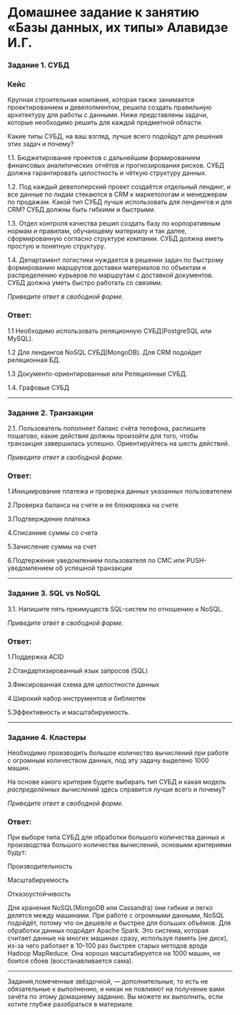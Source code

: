 # Домашнее задание к занятию «Базы данных, их типы» Алавидзе И.Г.


### Задание 1. СУБД

### Кейс
Крупная строительная компания, которая также занимается проектированием и девелопментом, решила создать 
правильную архитектуру для работы с данными. Ниже представлены задачи, которые необходимо решить для
каждой предметной области. 

Какие типы СУБД, на ваш взгляд, лучше всего подойдут для решения этих задач и почему? 
 
1.1. Бюджетирование проектов с дальнейшим формированием финансовых аналитических отчётов и прогнозирования рисков.
СУБД должна гарантировать целостность и чёткую структуру данных.


1.2. Под каждый девелоперский проект создаётся отдельный лендинг, и все данные по лидам стекаются в CRM к 
маркетологам и менеджерам по продажам. Какой тип СУБД лучше использовать для лендингов и для CRM? 
СУБД должны быть гибкими и быстрыми.


1.3. Отдел контроля качества решил создать базу по корпоративным нормам и правилам, обучающему материалу 
и так далее, сформированную согласно структуре компании. СУБД должна иметь простую и понятную структуру.


1.4. Департамент логистики нуждается в решении задач по быстрому формированию маршрутов доставки материалов 
по объектам и распределению курьеров по маршрутам с доставкой документов. СУБД должна уметь быстро работать
со связями.


*Приведите ответ в свободной форме.*

### Ответ:
 
 1.1 Необходимо использовать реляционную СУБД(PostgreSQL или MySQL). 

 1.2 Для лендингов NoSQL СУБД(MongoDB).
Для CRM подойдет реляционная БД.

 1.3 Документо-ориентированные или Реляционные СУБД.

 1.4. Графовые СУБД


---

### Задание 2. Транзакции

2.1. Пользователь пополняет баланс счёта телефона, распишите пошагово, какие действия должны произойти для того, чтобы 
транзакция завершилась успешно. Ориентируйтесь на шесть действий.


*Приведите ответ в свободной форме.*

### Ответ:
 1.Инициирование платежа и проверка данных указанных пользователем
 
 2.Проверка баланса на счете и ее блокировка на счете
 
 3.Подтверждение платежа
 
 4.Списаниие суммы со счета
 
 5.Зачисление суммы на счет
 
 6.Подтержение уведомлением пользователя по СМС или PUSH-уведомлением об успешной транзакции


---

### Задание 3. SQL vs NoSQL

3.1. Напишите пять преимуществ SQL-систем по отношению к NoSQL. 


*Приведите ответ в свободной форме.*

### Ответ:
1.Поддержка ACID

2.Стандартизированный язык запросов (SQL)

3.Фиксированная схема для целостности данных

4.Широкий набор инструментов и библиотек

5.Эффективность и масштабируемость.

---

### Задание 4. Кластеры

Необходимо производить большое количество вычислений при работе с огромным количеством данных, под эту задачу 
выделено 1000 машин. 

На основе какого критерия будете выбирать тип СУБД и какая модель *распределённых вычислений* 
здесь справится лучше всего и почему?

*Приведите ответ в свободной форме.*

### Ответ:
При выборе типа СУБД для обработки большого количества данных и производства большого количества вычислений, основыми критериями будут:

Производительность

Масштабируемость

Отказоустойчивость

Для хранения NoSQL(MongoDB или Cassandra) они гибкие и легко делятся между машинами. При работе с огромными данными, NoSQL подойдёт, потому что он дешевле и быстрее для больших объёмов.
Для обработки данных подойдет Apache Spark. Это система, которая считает данные на многих машинах сразу, используя память (не диск), из-за чего работает в 10–100 раз быстрее старых методов вроде Hadoop MapReduce. Она хорошо масштабируется на 1000 машин, не боится сбоев (восстанавливается сама).



---

Задания,помеченные звёздочкой, — дополнительные, то есть не обязательные к выполнению, и никак не повлияют на получение вами зачёта по этому домашнему заданию. Вы можете их выполнить, если хотите глубже разобраться в материале.
